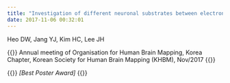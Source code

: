 ```yaml
---
title: "Investigation of different neuronal substrates between electronic cigarette and tobacco via mixed-effects multilevel analysis considering subject variability from an fMRI"
date: 2017-11-06 00:32:01
---
```


Heo DW, Jang YJ, Kim HC, Lee JH

{{<format bright-green>}}
Annual meeting of Organisation for Human Brain Mapping, Korea Chapter, Korean Society for Human Brain Mapping (KHBM), Nov/2017
{{</format>}}

{{<format teal>}}
_[Best Poster Award]_
{{</format>}}
